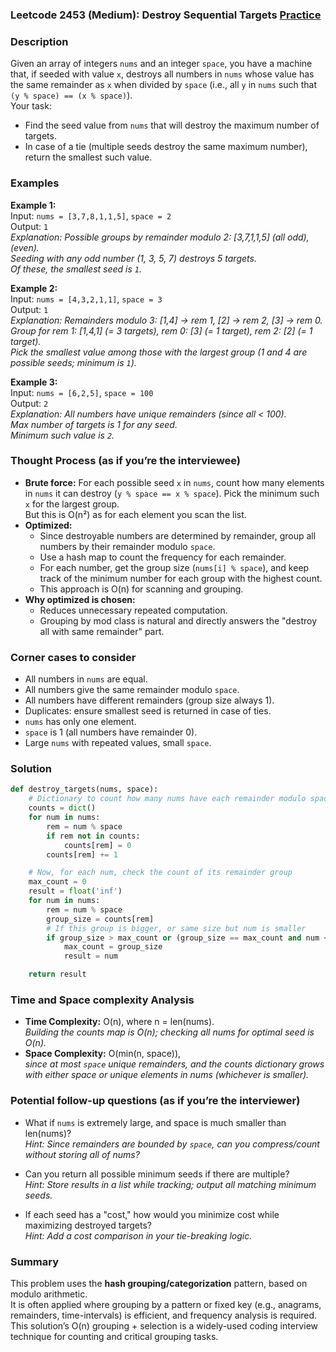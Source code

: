 ### Leetcode 2453 (Medium): Destroy Sequential Targets [Practice](https://leetcode.com/problems/destroy-sequential-targets)

### Description  
Given an array of integers `nums` and an integer `space`, you have a machine that, if seeded with value `x`, destroys all numbers in `nums` whose value has the same remainder as `x` when divided by `space` (i.e., all `y` in `nums` such that `(y % space) == (x % space)`).  
Your task:  
- Find the seed value from `nums` that will destroy the maximum number of targets.
- In case of a tie (multiple seeds destroy the same maximum number), return the smallest such value.

### Examples  

**Example 1:**  
Input: `nums = [3,7,8,1,1,5]`, `space = 2`  
Output: `1`  
*Explanation: Possible groups by remainder modulo 2: [3,7,1,1,5] (all odd),  (even).  
Seeding with any odd number (1, 3, 5, 7) destroys 5 targets.  
Of these, the smallest seed is `1`.*

**Example 2:**  
Input: `nums = [4,3,2,1,1]`, `space = 3`  
Output: `1`  
*Explanation: Remainders modulo 3: [1,4] → rem 1, [2] → rem 2, [3] → rem 0.  
Group for rem 1: [1,4,1] (= 3 targets), rem 0: [3] (= 1 target), rem 2: [2] (= 1 target).  
Pick the smallest value among those with the largest group (1 and 4 are possible seeds; minimum is `1`).*

**Example 3:**  
Input: `nums = [6,2,5]`, `space = 100`  
Output: `2`  
*Explanation: All numbers have unique remainders (since all < 100).  
Max number of targets is 1 for any seed.  
Minimum such value is `2`.*

### Thought Process (as if you’re the interviewee)  
- **Brute force:** For each possible seed `x` in `nums`, count how many elements in `nums` it can destroy (`y % space == x % space`). Pick the minimum such `x` for the largest group.  
  But this is O(n²) as for each element you scan the list.
- **Optimized:**  
  - Since destroyable numbers are determined by remainder, group all numbers by their remainder modulo `space`.
  - Use a hash map to count the frequency for each remainder.
  - For each number, get the group size (`nums[i] % space`), and keep track of the minimum number for each group with the highest count.
  - This approach is O(n) for scanning and grouping.
- **Why optimized is chosen:**  
  - Reduces unnecessary repeated computation.
  - Grouping by mod class is natural and directly answers the "destroy all with same remainder" part.

### Corner cases to consider  
- All numbers in `nums` are equal.
- All numbers give the same remainder modulo `space`.
- All numbers have different remainders (group size always 1).
- Duplicates: ensure smallest seed is returned in case of ties.
- `nums` has only one element.
- `space` is 1 (all numbers have remainder 0).
- Large `nums` with repeated values, small `space`.

### Solution

```python
def destroy_targets(nums, space):
    # Dictionary to count how many nums have each remainder modulo space
    counts = dict()
    for num in nums:
        rem = num % space
        if rem not in counts:
            counts[rem] = 0
        counts[rem] += 1

    # Now, for each num, check the count of its remainder group
    max_count = 0
    result = float('inf')
    for num in nums:
        rem = num % space
        group_size = counts[rem]
        # If this group is bigger, or same size but num is smaller
        if group_size > max_count or (group_size == max_count and num < result):
            max_count = group_size
            result = num

    return result
```

### Time and Space complexity Analysis  

- **Time Complexity:** O(n), where n = len(nums).  
  *Building the counts map is O(n); checking all nums for optimal seed is O(n).*
- **Space Complexity:** O(min(n, space)),  
  *since at most `space` unique remainders, and the counts dictionary grows with either space or unique elements in nums (whichever is smaller).*

### Potential follow-up questions (as if you’re the interviewer)  

- What if `nums` is extremely large, and space is much smaller than len(nums)?  
  *Hint: Since remainders are bounded by `space`, can you compress/count without storing all of nums?*

- Can you return all possible minimum seeds if there are multiple?  
  *Hint: Store results in a list while tracking; output all matching minimum seeds.*

- If each seed has a "cost," how would you minimize cost while maximizing destroyed targets?  
  *Hint: Add a cost comparison in your tie-breaking logic.*

### Summary
This problem uses the **hash grouping/categorization** pattern, based on modulo arithmetic.  
It is often applied where grouping by a pattern or fixed key (e.g., anagrams, remainders, time-intervals) is efficient, and frequency analysis is required.  
This solution’s O(n) grouping + selection is a widely-used coding interview technique for counting and critical grouping tasks.